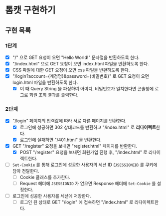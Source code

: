 # 톰캣 구현하기

## 구현 목록

### 1단계
- [x] "/" 으로 GET 요청이 오면 "Hello World!" 문자열을 반환하도록 한다.
- [x] "/index.html" 으로 GET 요청이 오면 index.html 파일을 반환하도록 한다.
- [x] CSS 파일에 대한 GET 요청이 오면 css 파일을 반환하도록 한다.
- [x] "/login?account={계정명}&password={비밀번호}" 로 GET 요청이 오면 login.html 파일을 반환하도록 한다.
  - [x] 이 때 Query String 을 파싱하여 아이디, 비밀번호가 일치한다면 콘솔창에 로그로 회원 조회 결과를 출력한다.

### 2단계
- [x] "/login" 페이지의 입력값에 따라 서로 다른 페이지를 반환한다.
  - [x] 로그인에 성공하면 302 상태코드를 반환하고 "/index.html" 로 **리다이렉트**한다.
  - [x] 로그인에 실패하면 "/401.html" 을 반환한다.
- [x] GET "/register" 요청을 보내면 "register.html" 페이지를 반환한다.
  - [x] POST "/register" 요청을 보내면 회원가입 진행 후, "/index.html" 로 리다이렉트한다.
- [ ] `Set-Cookie` 를 통해 로그인에 성공한 사용자의 세션 ID (`JSESSIONID`) 를 쿠키에 담아 전달한다.
  - [ ] Cookie 클래스를 추가한다.
  - [ ] Request 헤더에 `JSESSIONID` 가 없으면 Response 헤더에 `Set-Cookie` 를 설정한다.
- [ ] 로그인에 성공한 사용자를 세션에 저장한다.
  - [ ] 로그인 된 상태로 GET "/login" 에 접속하면 "/index.html" 로 리다이렉트한다.
